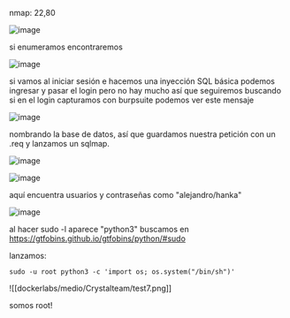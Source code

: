 nmap: 22,80

![image](https://github.com/user-attachments/assets/d0bf300b-55b2-43c8-bb82-dc520e84ca0a)

si enumeramos encontraremos

![image](https://github.com/user-attachments/assets/e2f00a62-0fe5-4066-a872-4ce642f84728)

si vamos al iniciar sesión e hacemos una inyección SQL básica podemos ingresar y pasar el login pero no hay mucho así que seguiremos buscando
si en el login capturamos con burpsuite podemos ver este mensaje

![image](https://github.com/user-attachments/assets/d5b9fbbb-7298-4238-877d-c4a9dbbf2f4b)

nombrando la base de datos, así que guardamos nuestra petición con un .req y lanzamos un sqlmap. 

![image](https://github.com/user-attachments/assets/ec23f137-d54a-4254-8dab-41c1169e43e4)

![image](https://github.com/user-attachments/assets/eb667633-cb45-4dfe-aeac-d181c5ff6d78)

aquí encuentra usuarios y contraseñas como "alejandro/hanka"

![image](https://github.com/user-attachments/assets/43baebf9-6297-45d2-b167-da6bc4be0c04)

al hacer sudo -l aparece "python3" buscamos en https://gtfobins.github.io/gtfobins/python/#sudo

lanzamos: 

    sudo -u root python3 -c 'import os; os.system("/bin/sh")'


![[dockerlabs/medio/Crystalteam/test7.png]]

somos root!
